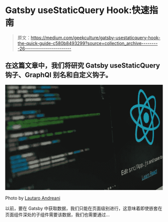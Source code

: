 # Gatsby useStaticQuery Hook:快速指南

> 原文：<https://medium.com/geekculture/gatsby-usestaticquery-hook-the-quick-guide-c580b8493299?source=collection_archive---------26----------------------->

## 在这篇文章中，我们将研究 Gatsby useStaticQuery 钩子、GraphQl 别名和自定义钩子。

![](img/9eb44895aa465d3f0a1e9974b6cacfec.png)

Photo by [Lautaro Andreani](https://unsplash.com/@lautaroandreani)

以前，要在 Gatsby 中获取数据，我们只能在页面级别进行，这意味着即使嵌套在页面组件深处的子组件需要该数据，我们也需要通过…